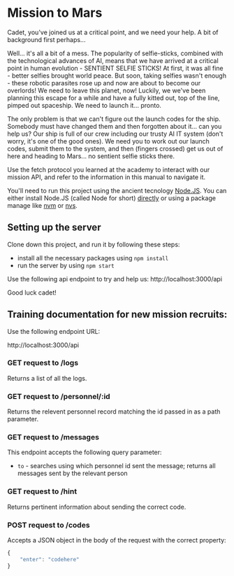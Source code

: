 # Mission to Mars

Cadet, you've joined us at a critical point, and we need your help. A bit of background first perhaps...

Well... it's all a bit of a mess. The popularity of selfie-sticks, combined with the technological advances of AI, means that we have arrived at a critical point in human evolution - SENTIENT SELFIE STICKS! At first, it was all fine - better selfies brought world peace. But soon, taking selfies wasn't enough - these robotic parasites rose up and now are about to become our overlords! We need to leave this planet, now! Luckily, we we've been planning this escape for a while and have a fully kitted out, top of the line, pimped out spaceship. We need to launch it... pronto.

The only problem is that we can't figure out the launch codes for the ship. Somebody must have changed them and then forgotten about it... can you help us? Our ship is full of our crew including our trusty AI IT system (don't worry, it's one of the good ones). We need you to work out our launch codes, submit them to the system, and then (fingers crossed) get us out of here and heading to Mars... no sentient selfie sticks there.

Use the fetch protocol you learned at the academy to interact with our mission API, and refer to the information in this manual to navigate it.

You'll need to run this project using the ancient tecnology [Node.JS](https://nodejs.org/en/learn/getting-started/introduction-to-nodejs). You can either install Node.JS (called Node for short) [directly](https://nodejs.org/en/download) or using a package manage like [nvm](https://nodejs.org/en/download/package-manager#nvm) or [nvs](https://nodejs.org/en/download/package-manager#nvs).

## Setting up the server

Clone down this project, and run it by following these steps:

- install all the necessary packages using `npm install`
- run the server by using `npm start`

Use the following api endpoint to try and help us: http://localhost:3000/api

Good luck cadet!

## Training documentation for new mission recruits:

Use the following endpoint URL:

http://localhost:3000/api

### GET request to /logs

Returns a list of all the logs.

### GET request to /personnel/:id

Returns the relevent personnel record matching the id passed in as a path parameter.

### GET request to /messages

This endpoint accepts the following query parameter:

- `to` - searches using which personnel id sent the message; returns all messages sent by the relevant person

### GET request to /hint

Returns pertinent information about sending the correct code.

### POST request to /codes

Accepts a JSON object in the body of the request with the correct property:

```js
{
    "enter": "codehere"
}
```
